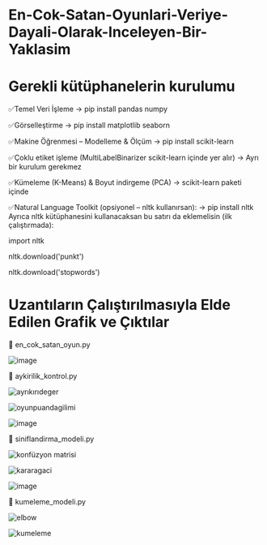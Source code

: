 # En-Cok-Satan-Oyunlari-Veriye-Dayali-Olarak-Inceleyen-Bir-Yaklasim

# Gerekli kütüphanelerin kurulumu
✅Temel Veri İşleme
   → pip install pandas numpy

✅Görselleştirme
   → pip install matplotlib seaborn

✅Makine Öğrenmesi – Modelleme & Ölçüm
   → pip install scikit-learn

✅Çoklu etiket işleme (MultiLabelBinarizer scikit-learn içinde yer alır)
   → Ayrı bir kurulum gerekmez

✅Kümeleme (K-Means) & Boyut indirgeme (PCA)
   → scikit-learn paketi içinde

✅Natural Language Toolkit (opsiyonel – nltk kullanırsan):
   → pip install nltk
    Ayrıca nltk kütüphanesini kullanacaksan bu satırı da eklemelisin (ilk çalıştırmada):
      
import nltk
    
nltk.download('punkt')
    
nltk.download('stopwords')

# Uzantıların Çalıştırılmasıyla Elde Edilen Grafik ve Çıktılar

💼 en_cok_satan_oyun.py

![image](https://github.com/user-attachments/assets/b12f8f97-bf7c-4d1e-a62f-1be484d743aa)

💼 aykirilik_kontrol.py

![ayrıkırıdeger](https://github.com/user-attachments/assets/f083fc4a-072c-4aec-b0d5-37011efc7ee2)

![oyunpuandagilimi](https://github.com/user-attachments/assets/450886db-1bb5-4143-a9e1-a4c9656a072a)

![image](https://github.com/user-attachments/assets/a5f72a73-4468-43dd-b6d2-4dc8cdf3da8d)

💼 siniflandirma_modeli.py

![konfüzyon matrisi](https://github.com/user-attachments/assets/3c607d3d-a696-49e3-adf6-fc37a9005b40)

![kararagaci](https://github.com/user-attachments/assets/7982ad8d-8bb8-4965-81fb-994ac9eed445)

![image](https://github.com/user-attachments/assets/5c2af7eb-4214-46a3-9efd-d781a71515be)

💼 kumeleme_modeli.py

![elbow](https://github.com/user-attachments/assets/221af70b-9fb2-4278-afad-773d53b3a380)

![kumeleme](https://github.com/user-attachments/assets/8f590a7e-1cf5-449f-868a-fed8fc6e488d)











